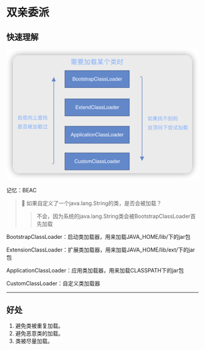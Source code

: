 # 双亲委派

## 快速理解

![](img/76bec491.png)

记忆：BEAC

> 🤔 如果自定义了一个java.lang.String的类，是否会被加载？
> > 不会，因为系统的java.lang.String类会被BootstrapClassLoader首先加载

BootstrapClassLoader：启动类加载器，用来加载JAVA_HOME/lib/下的jar包

ExtensionClassLoader：扩展类加载器，用来加载JAVA_HOME/lib/ext/下的jar包

ApplicationClassLoader：应用类加载器，用来加载CLASSPATH下的jar包

CustomClassLoader：自定义类加载器

***

## 好处
1. 避免类被重复加载。
2. 避免恶意类的加载。
3. 类被尽量加载。